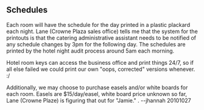 ## Schedules

Each room will have the schedule for the day printed in a plastic plackard each night. 
Lane (Crowne Plaza sales office) tells me that the system for the printouts is that
the catering administrative assistant needs to be notified of any schedule changes
by 3pm for the following day. The schedules are printed by the hotel night audit 
process around 5am each morning.

Hotel room keys can access the business office and print things 24/7, so if all 
else failed we could print our own "oops, corrected" versions whenever.  :/

Additionally, we may choose to purchase easels and/or white boards for each room. 
Easels are $15/day/easel, white board price unknown so far, Lane (Crowne Plaze) 
is figuring that out for "Jamie." .  --jhannah 20101027


